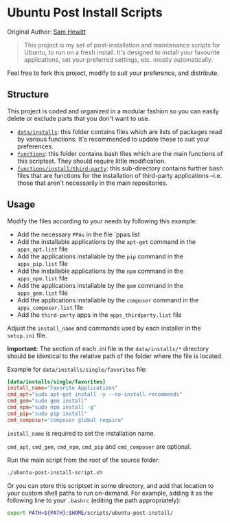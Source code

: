 Ubuntu Post Install Scripts
===========================

Original Author: [Sam Hewitt](https://github.com/snwh)

> This project is my set of post-installation and maintenance scripts for Ubuntu, to run on a fresh install. It's designed to install your favourite applications, set your preferred settings, etc. mostly automatically. 

Feel free to fork this project, modify to suit your preference, and distribute.

## Structure

This project is coded and organized in a modular fashion so you can easily delete or exclude parts that you don't want to use.

 * [`data/installs`](/data): this folder contains files which are lists of packages read by various functions. It's recommended to update these to suit your preferences.
 * [`functions`](/functions): this folder contains bash files which are the main functions of this scriptset. They should require little modification.
 * [`functions/install/third-party`](/functions/third-party): this sub-directory contains further bash files that are functions for the installation of third-party applications &ndash;i.e. those that aren't necessarily in the main repositories.

## Usage

Modify the files according to your needs by following this example:
- Add the necessary `PPAs` in the file `ppas.list
- Add the installable applications by the `apt-get` command in the `apps_apt.list` file
- Add the applications installable by the `pip` command in the `apps_pip.list` file
- Add the installable applications by the `npm` command in the `apps_npm.list` file
- Add the applications installable by the `gem` command in the `apps_gem.list` file
- Add the applications installable by the `composer` command in the `apps_composer.list` file
- Add the `third-party` apps in the `apps_thirdparty.list` file

Adjust the `install_name` and commands used by each installer in the `setup.ini` file.

**Important:** The section of each .ini file in the `data/installs/*` directory should be identical to the relative path of the folder where the file is located.

Example for `data/installs/single/favorites` file:

```ini
[data/installs/single/favorites]
install_name="Favorite Applications"
cmd_apt="sudo apt-get install -y --no-install-recommends"
cmd_gem="sudo gem install"
cmd_npm="sudo npm install -g"
cmd_pip="sudo pip install"
cmd_composer="composer global require"
```

`install_name` is required to set the installation name.

`cmd_apt`, `cmd_gem`, `cmd_npm`, `cmd_pip` and `cmd_composer` are optional.

Run the main script from the root of the source folder:

```bash
./ubuntu-post-install-script.sh
```

Or you can store this scriptset in some directory, and add that location to your custom shell paths to run on-demand. For example, adding it as the following line to your `.bashrc` (editing the path appropriately):

```bash
export PATH=${PATH}:$HOME/scripts/ubuntu-post-install/
```
